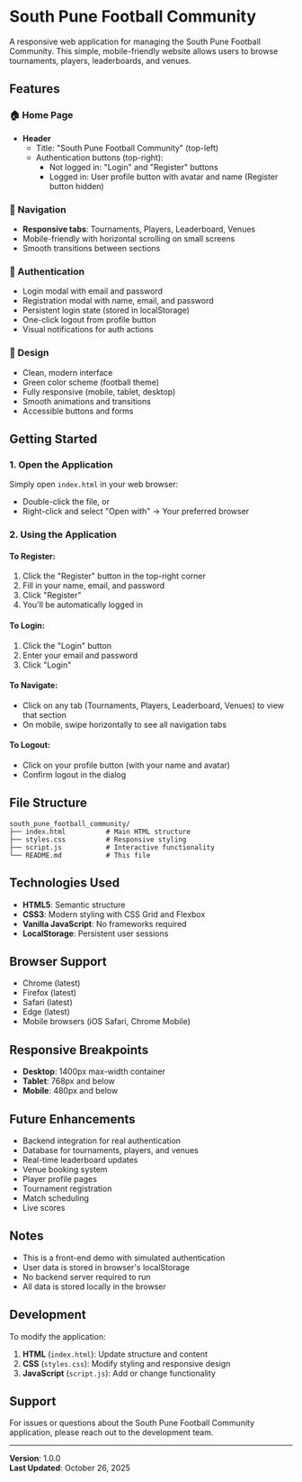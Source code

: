 # South Pune Football Community

A responsive web application for managing the South Pune Football Community. This simple, mobile-friendly website allows users to browse tournaments, players, leaderboards, and venues.

## Features

### 🏠 Home Page
- **Header**
  - Title: "South Pune Football Community" (top-left)
  - Authentication buttons (top-right):
    - Not logged in: "Login" and "Register" buttons
    - Logged in: User profile button with avatar and name (Register button hidden)

### 📱 Navigation
- **Responsive tabs**: Tournaments, Players, Leaderboard, Venues
- Mobile-friendly with horizontal scrolling on small screens
- Smooth transitions between sections

### 🔐 Authentication
- Login modal with email and password
- Registration modal with name, email, and password
- Persistent login state (stored in localStorage)
- One-click logout from profile button
- Visual notifications for auth actions

### 🎨 Design
- Clean, modern interface
- Green color scheme (football theme)
- Fully responsive (mobile, tablet, desktop)
- Smooth animations and transitions
- Accessible buttons and forms

## Getting Started

### 1. Open the Application
Simply open `index.html` in your web browser:
- Double-click the file, or
- Right-click and select "Open with" → Your preferred browser

### 2. Using the Application

#### To Register:
1. Click the "Register" button in the top-right corner
2. Fill in your name, email, and password
3. Click "Register"
4. You'll be automatically logged in

#### To Login:
1. Click the "Login" button
2. Enter your email and password
3. Click "Login"

#### To Navigate:
- Click on any tab (Tournaments, Players, Leaderboard, Venues) to view that section
- On mobile, swipe horizontally to see all navigation tabs

#### To Logout:
- Click on your profile button (with your name and avatar)
- Confirm logout in the dialog

## File Structure

```
south_pune_football_community/
├── index.html          # Main HTML structure
├── styles.css          # Responsive styling
├── script.js           # Interactive functionality
└── README.md           # This file
```

## Technologies Used

- **HTML5**: Semantic structure
- **CSS3**: Modern styling with CSS Grid and Flexbox
- **Vanilla JavaScript**: No frameworks required
- **LocalStorage**: Persistent user sessions

## Browser Support

- Chrome (latest)
- Firefox (latest)
- Safari (latest)
- Edge (latest)
- Mobile browsers (iOS Safari, Chrome Mobile)

## Responsive Breakpoints

- **Desktop**: 1400px max-width container
- **Tablet**: 768px and below
- **Mobile**: 480px and below

## Future Enhancements

- Backend integration for real authentication
- Database for tournaments, players, and venues
- Real-time leaderboard updates
- Venue booking system
- Player profile pages
- Tournament registration
- Match scheduling
- Live scores

## Notes

- This is a front-end demo with simulated authentication
- User data is stored in browser's localStorage
- No backend server required to run
- All data is stored locally in the browser

## Development

To modify the application:

1. **HTML** (`index.html`): Update structure and content
2. **CSS** (`styles.css`): Modify styling and responsive design
3. **JavaScript** (`script.js`): Add or change functionality

## Support

For issues or questions about the South Pune Football Community application, please reach out to the development team.

---

**Version**: 1.0.0  
**Last Updated**: October 26, 2025
